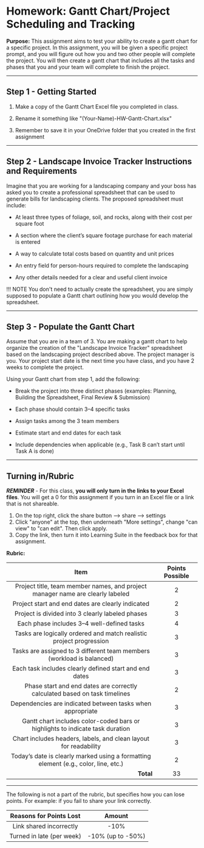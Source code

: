 #  Homework: Gantt Chart/Project Scheduling and Tracking

**Purpose:** This assignment aims to test your ability to create a gantt chart for a specific project. In this 
assignment, you will be given a specific project prompt, and you will figure out how you and two other people will complete the project. You will then create a gantt chart that includes all the tasks and phases that you and your team will complete to finish the project.

---

## Step 1 - Getting Started

1. Make a copy of the Gantt Chart Excel file you completed in class.

2. Rename it something like "(Your-Name)-HW-Gantt-Chart.xlsx"

3. Remember to save it in your OneDrive folder that you created in the first assignment

---

## Step 2 - Landscape Invoice Tracker Instructions and Requirements

Imagine that you are working for a landscaping company and your boss has asked you to create a professional spreadsheet that can be used to generate bills for landscaping clients. The proposed spreadsheet must include:

- At least three types of foliage, soil, and rocks, along with their cost per square foot

- A section where the client’s square footage purchase for each material is entered

- A way to calculate total costs based on quantity and unit prices

- An entry field for person-hours required to complete the landscaping

- Any other details needed for a clear and useful client invoice

!!! NOTE
    You don't need to actually create the spreadsheet, you are simply supposed to populate a Gantt chart 
outlining how you would develop the spreadsheet.

---

## Step 3 - Populate the Gantt Chart

Assume that you are in a team of 3. You are making a gantt chart to help organize the creation of the "Landscape 
Invoice Tracker" spreadsheet based on the landscaping project described above. The project manager is you. Your project start date is the next time you have class, and you have 2 weeks to complete the project.

Using your Gantt chart from step 1, add the following:

- Break the project into three distinct phases (examples: Planning, Building the Spreadsheet, Final Review & Submission)

- Each phase should contain 3–4 specific tasks

- Assign tasks among the 3 team members

- Estimate start and end dates for each task

- Include dependencies when applicable (e.g., Task B can’t start until Task A is done)

---

## Turning in/Rubric

**_REMINDER_** - For this class, **you will only turn in the links to your Excel files**. You will get a 0 for this assignment if you turn in an Excel file or a link that is not shareable. 

1. On the top right, click the share button --> share --> settings
2. Click "anyone" at the top, then underneath "More settings", change "can view" to "can edit". Then click apply. 
3. Copy the link, then turn it into Learning Suite in the feedback box for that assignment.

**Rubric:**

|                                                    Item                                                     | Points Possible |
|:-----------------------------------------------------------------------------------------------------------:|:---------------:|
|               Project title, team member names, and project manager name are clearly labeled                |        2        |
|                              Project start and end dates are clearly indicated                              |        2        |
|                              Project is divided into 3 clearly labeled phases                               |        3        |
|                                 Each phase includes 3–4 well-defined tasks                                  |        4        |
|                     Tasks are logically ordered and match realistic project progression                     |        3        |
|                    Tasks are assigned to 3 different team members (workload is balanced)                    |        3        |
|                           Each task includes clearly defined start and end dates                            |        3        |
|                 Phase start and end dates are correctly calculated based on task timelines                  |        2        |
|                          Dependencies are indicated between tasks when appropriate                          |        3        |
|                Gantt chart includes color-coded bars or highlights to indicate task duration                |        3        |
|                      Chart includes headers, labels, and clean layout for readability                       |        3        |
|             Today’s date is clearly marked using a formatting element (e.g., color, line, etc.)             |        2        |
|                               <div style="text-align: right">**Total**</div>                                |       33        |

---

The following is not a part of the rubric, but specifies how you can lose points. For example: if you fail to share your link correctly.

| **Reasons for Points Lost** |    **Amount**     |  
|:---------------------------:|:-----------------:|
|   Link shared incorrectly   |       -10%        |
|  Turned in late (per week)  | -10% (up to -50%) |